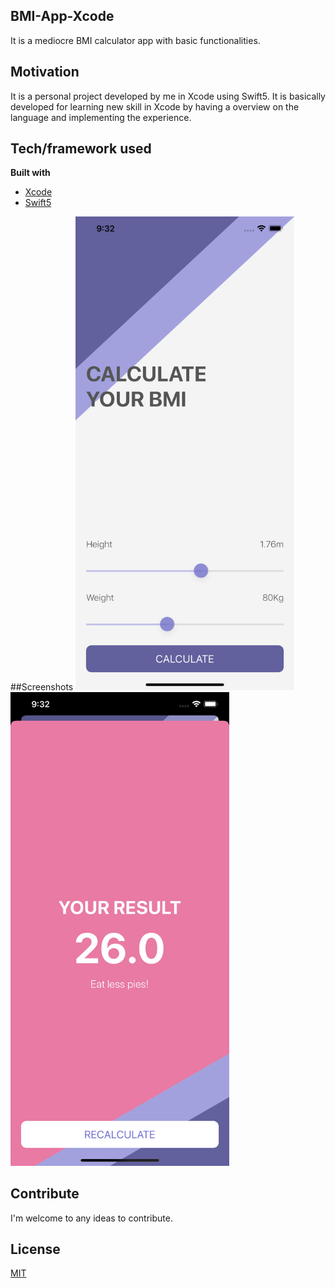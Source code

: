 ## BMI-App-Xcode
It is a mediocre BMI calculator app with basic functionalities.

## Motivation
It is a personal project developed by me in Xcode using Swift5. It is basically developed for learning new skill in Xcode by having a overview on the language and implementing the experience.

## Tech/framework used

<b>Built with</b>
- [Xcode](https://developer.apple.com/xcode/)
- [Swift5](https://swift.org/blog/swift-5-released/)

##Screenshots
<img src="screenshots/1.png" width="350" >
<img src="screenshots/2.png" width="350" >

## Contribute
I'm welcome to any ideas to contribute.

## License
[MIT](https://choosealicense.com/licenses/mit/)
